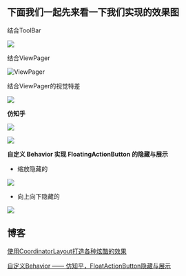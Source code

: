 





## 下面我们一起先来看一下我们实现的效果图





 结合ToolBar



![](http://ww4.sinaimg.cn/mw690/9fe4afa0jw1f8xclhwlhig208s0etthy.gif)

 结合ViewPager

![ViewPager](http://7xvjnq.com2.z0.glb.qiniucdn.com/16-10-18/99961159.jpg)


 结合ViewPager的视觉特差


![](http://ww2.sinaimg.cn/mw690/9fe4afa0jw1f8xcke8ehkg208s0etnl9.gif)

 **仿知乎**

![](http://7xvjnq.com2.z0.glb.qiniucdn.com/public/16-12-4/86648455.jpg)

![](http://7xvjnq.com2.z0.glb.qiniucdn.com/public/16-12-4/55314155.jpg)

**自定义 Behavior 实现 FloatingActionButton 的隐藏与展示**

- 缩放隐藏的

![](http://7xvjnq.com2.z0.glb.qiniucdn.com/public/16-12-4/95311635.jpg)

- 向上向下隐藏的

![](http://7xvjnq.com2.z0.glb.qiniucdn.com/public/16-12-4/57255134.jpg)

## 博客

[使用CoordinatorLayout打造各种炫酷的效果](http://blog.csdn.net/gdutxiaoxu/article/details/52858598)

[自定义Behavior —— 仿知乎，FloatActionButton隐藏与展示](http://blog.csdn.net/gdutxiaoxu/article/details/53453958)
